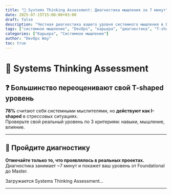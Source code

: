 ```yaml
---
title: "🧠 Systems Thinking Assessment: Диагностика мышления за 7 минут"
date: 2025-07-15T15:00:00+03:00
draft: false
description: "Честная диагностика вашего уровня системного мышления в DevOps. Проверьте готовность к решению production-катастроф"
tags: ["системное мышление", "DevOps", "карьера", "диагностика", "T-shaped"]
categories: ["Карьера", "Системное мышление"]
author: "DevOps Way"
toc: true
---
```


# 🧠 Systems Thinking Assessment

## ❓ Большинство переоценивают свой T-shaped уровень

**78%** считают себя системными мыслителями, но **действуют как I-shaped** в стрессовых ситуациях.  
Проверьте свой реальный уровень по 3 критериям: навыки, мышление, влияние.

---

## 🧪 Пройдите диагностику

**Отмечайте только то, что проявлялось в реальных проектах.**  
Диагностика занимает ~7 минут и покажет ваш уровень от Foundational до Master.

<div id="systems-thinking-widget">
    <p>Загружается Systems Thinking Assessment...</p>
</div>

---

<link rel="stylesheet" href="/css/systems-thinking-calculator.css">
<script src="/js/systems-thinking-calculator.js"></script>
